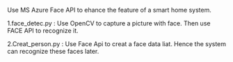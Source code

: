 Use MS Azure Face API to ehance the feature of a smart home system.

1.face_detec.py : Use OpenCV to capture a picture with face.  Then use FACE API to recognize it.

2.Creat_person.py : Use Face Api to creat a face data liat.  Hence the system can recognize these faces later.

